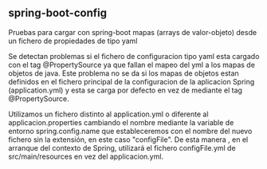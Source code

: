 ## spring-boot-config

Pruebas para cargar con spring-boot mapas (arrays de valor-objeto) desde un fichero de propiedades de tipo yaml

Se detectan problemas si el fichero de configuracion tipo yaml esta cargado con el tag @PropertySource ya que fallan el mapeo del yml a los mapas de objetos de java.
Este problema no se da si los mapas de objetos estan definidos en el fichero principal de la configuracion de la aplicacion Spring (application.yml) y esta se carga por defecto en vez de mediante el tag @PropertySource.

Utilizamos un fichero distinto al application.yml o diferente al applicacion.properties cambiando el nombre mediante la variable de entorno spring.config.name que estableceremos con el nombre del nuevo fichero sin la extensión, en este caso "configFile".
De esta manera , en el arranque del contexto de Spring, utilizará el fichero configFile.yml de src/main/resources en vez del applicacion.yml.
